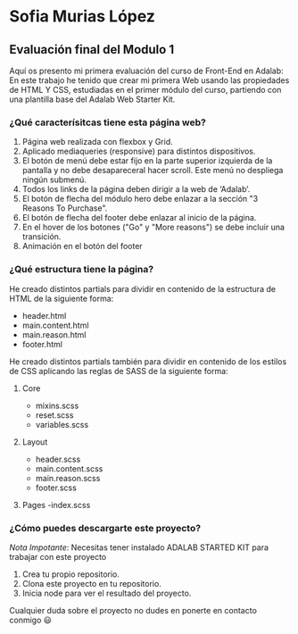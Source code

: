 # Sofia Murias López

## Evaluación final del Modulo 1

Aquí os presento mi primera evaluación del curso de Front-End en Adalab:
En este trabajo he tenido que crear mi primera Web usando las propiedades de HTML Y CSS, estudiadas en el primer módulo del curso, partiendo con una plantilla base del Adalab Web Starter Kit.

### ¿Qué caracterísitcas tiene esta página web?

1. Página web realizada con flexbox y Grid.
2. Aplicado mediaqueries (responsive) para distintos dispositivos.
3. El botón de menú debe estar fijo en la parte superior izquierda de la pantalla y no debe desapareceral hacer scroll. Este menú no despliega ningún submenú.
4. Todos los links de la página deben dirigir a la web de ‘Adalab’.
5. El botón de flecha del módulo hero debe enlazar a la sección "3 Reasons To Purchase".
6. El botón de flecha del footer debe enlazar al inicio de la página.
7. En el hover de los botones ("Go" y "More reasons") se debe incluir una transición.
8. Animación en el botón del footer

### ¿Qué estructura tiene la página?

He creado distintos partials para dividir en contenido de la estructura de HTML de la siguiente forma:

- header.html
- main.content.html
- main.reason.html
- footer.html

He creado distintos partials también para dividir en contenido de los estilos de CSS aplicando las reglas de SASS de la siguiente forma:

1. Core

   - mixins.scss
   - reset.scss
   - variables.scss

2. Layout
   - header.scss
   - main.content.scss
   - main.reason.scss
   - footer.scss
3. Pages
   -index.scss

### ¿Cómo puedes descargarte este proyecto?

_Nota Impotante_: Necesitas tener instalado ADALAB STARTED KIT para trabajar con este proyecto

1. Crea tu propio repositorio.
2. Clona este proyecto en tu repositorio.
3. Inicia node para ver el resultado del proyecto.

Cualquier duda sobre el proyecto no dudes en ponerte en contacto conmigo 😃
